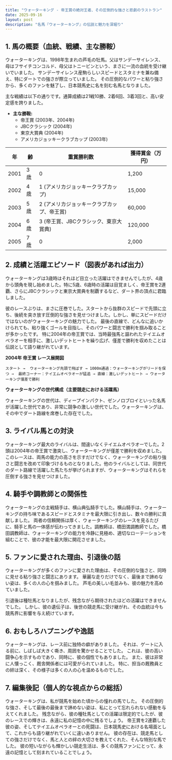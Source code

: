 ```yaml
---
title: "ウォーターキング - 帝王賞の絶対王者、その圧倒的な強さと悲劇のラストラン"
date: 2025-09-16
layout: post
description: "名馬『ウォーターキング』の伝説と魅力を深堀り"
---
```


## 1. 馬の概要（血統、戦績、主な勝鞍）

ウォーターキングは、1998年生まれの芦毛の牡馬。父はサンデーサイレンス、母はフサイチコンコルド、母父はトニービンという、まさに一流の血統を受け継いでいました。  サンデーサイレンス産駒らしいスピードとスタミナを兼ね備え、特にダートでの強さが際立っていました。  その圧倒的なパワーと粘り強さから、多くのファンを魅了し、日本競馬史に名を刻む名馬となりました。

主な戦績は以下の通りです。通算成績は21戦10勝、2着6回、3着3回と、高い安定感を誇りました。

* **主な勝鞍:**
    * 帝王賞 (2003年、2004年)
    * JBCクラシック (2004年)
    * 東京大賞典 (2004年)
    * アメリカジョッキークラブカップ (2003年)


| 年 | 齢 | 重賞勝利数 | 獲得賞金（万円） |
|---|---|---|---|
| 2001 | 3歳 | 0 | 1,200 |
| 2002 | 4歳 | 1 (アメリカジョッキークラブカップ) | 15,000 |
| 2003 | 5歳 | 2 (アメリカジョッキークラブカップ、帝王賞) | 60,000 |
| 2004 | 6歳 | 3 (帝王賞、JBCクラシック、東京大賞典) | 120,000 |
| 2005 | 7歳 | 0 | 2,000 |


## 2. 成績と活躍エピソード（図表があれば出力）

ウォーターキングは3歳時はそれほど目立った活躍はできませんでしたが、4歳から頭角を現し始めました。特に5歳、6歳時の活躍は目覚ましく、帝王賞を2連覇、さらにJBCクラシックと東京大賞典を制覇するなど、ダート界の頂点に君臨しました。

彼のレースぶりは、まさに圧巻でした。スタートから抜群のスピードで先頭に立ち、後続を突き放す圧倒的な強さを見せつけました。しかし、単にスピードだけではないのがウォーターキングの魅力でした。  最後の直線で、どんなに追いかけられても、粘り強くゴールを目指し、そのパワーと闘志で勝利を掴み取ることが多かったです。  特に2004年の帝王賞では、当時最強馬と謳われたテイエムオペラオーを相手に、激しいデットヒートを繰り広げ、僅差で勝利を収めたことは伝説として語り継がれています。


**2004年 帝王賞 レース展開図**

```
スタート →  ウォーターキング先頭で飛ばす → 1000m通過：ウォーターキングがリードを保つ →  最終コーナー：テイエムオペラオーが猛追 → 直線：激しいデットヒート → ウォーターキング僅差で勝利
```

**ウォーターキングの世代構成（主要競走における活躍馬）**

ウォーターキングの世代は、ディープインパクト、ゼンノロブロイといった名馬が活躍した世代であり、非常に競争の激しい世代でした。ウォーターキングは、その中でダート路線を席巻した存在でした。


## 3. ライバル馬との対決

ウォーターキング最大のライバルは、間違いなくテイエムオペラオーでした。2頭は2004年の帝王賞で激突し、ウォーターキングが僅差で勝利を収めました。このレースは、両馬の能力の高さを示すだけでなく、ウォーターキングの粘り強さと闘志を改めて印象づけるものとなりました。他のライバルとしては、同世代のダート路線で活躍した馬たちが挙げられますが、ウォーターキングはそれらを圧倒する強さを見せつけました。


## 4. 騎手や調教師との関係性

ウォーターキングの主戦騎手は、横山典弘騎手でした。横山騎手は、ウォーターキングの持ち味であるスピードとスタミナを最大限に引き出し、数々の勝利に貢献しました。  両者の信頼関係は厚く、ウォーターキングのレースを見るたびに、騎手と馬の一体感が伝わってきました。調教師は、橋田満調教師でした。橋田調教師は、ウォーターキングの能力を冷静に見極め、適切なローテーションを組むことで、彼の才能を最大限に開花させました。


## 5. ファンに愛された理由、引退後の話

ウォーターキングが多くのファンに愛された理由は、その圧倒的な強さと、同時に見せる粘り強さと闘志にあります。  華麗な走りだけでなく、最後まで諦めない姿は、多くの人の心を掴みました。  芦毛の美しい毛並みも、彼の魅力を高めていました。

引退後は種牡馬となりましたが、残念ながら期待されたほどの活躍はできませんでした。  しかし、彼の遺伝子は、後世の競走馬に受け継がれ、その血統は今も競馬界に影響を与え続けています。


## 6. おもしろハプニングや逸話

ウォーターキングは、レース前に独特の癖がありました。  それは、ゲートに入る前に、しばしば大きく嘶き、周囲を驚かせることでした。  これは、彼の高い闘争心を示すものであり、同時に、彼の個性でもありました。  また、彼は非常に人懐っこく、厩舎関係者には可愛がられていました。  特に、担当の厩務員との絆は深く、その様子は多くの人の心を温めるものでした。


## 7. 編集後記（個人的な視点からの総括）

ウォーターキングは、私が競馬を始めた頃からの憧れの馬でした。  その圧倒的な強さ、そして最後の最後まで諦めない姿は、私にとって忘れられない感動を与えてくれました。  残念ながら、彼の種牡馬としての活躍は限定的でしたが、彼のレースでの輝きは、永遠に私の記憶の中に残るでしょう。  帝王賞を2連覇した彼の姿、そしてテイエムオペラオーとの死闘は、日本競馬史における名場面として、これからも語り継がれていくに違いありません。  彼の存在は、競走馬としての強さだけでなく、馬と人との絆の大切さを教えてくれた、そんな特別な馬でした。  彼の短いながらも輝かしい競走生活は、多くの競馬ファンにとって、永遠の記憶として刻まれていることでしょう。
